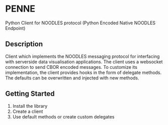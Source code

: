 # PENNE
Python Client for NOODLES protocol
(Python Encoded Native NOODLES Endpoint)

## Description
Client which implements the NOODLES messaging protocol for interfacing with serverside data visualisation applications.
The client uses a websocket connection to send CBOR encoded messages. To customize its implementation, the
client provides hooks in the form of delegate methods. The defaults can be overwritten and injected with 
new methods.

## Getting Started
1. Install the library
2. Create a client
3. Use default methods or create custom delegates
